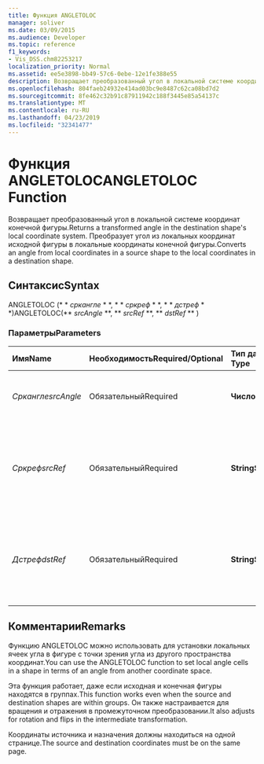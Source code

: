 ```yaml
---
title: Функция ANGLETOLOC
manager: soliver
ms.date: 03/09/2015
ms.audience: Developer
ms.topic: reference
f1_keywords:
- Vis_DSS.chm82253217
localization_priority: Normal
ms.assetid: ee5e3898-bb49-57c6-0ebe-12e1fe388e55
description: Возвращает преобразованный угол в локальной системе координат конечной фигуры. Преобразует угол из локальных координат исходной фигуры в локальные координаты конечной фигуры.
ms.openlocfilehash: 804faeb24932e414ad03bc9e8487c62ca08bd7d2
ms.sourcegitcommit: 8fe462c32b91c87911942c188f3445e85a54137c
ms.translationtype: MT
ms.contentlocale: ru-RU
ms.lasthandoff: 04/23/2019
ms.locfileid: "32341477"
---
```

# <a name="angletoloc-function"></a><span data-ttu-id="8297f-104">Функция ANGLETOLOC</span><span class="sxs-lookup"><span data-stu-id="8297f-104">ANGLETOLOC Function</span></span>

<span data-ttu-id="8297f-105">Возвращает преобразованный угол в локальной системе координат конечной фигуры.</span><span class="sxs-lookup"><span data-stu-id="8297f-105">Returns a transformed angle in the destination shape's local coordinate system.</span></span> <span data-ttu-id="8297f-106">Преобразует угол из локальных координат исходной фигуры в локальные координаты конечной фигуры.</span><span class="sxs-lookup"><span data-stu-id="8297f-106">Converts an angle from local coordinates in a source shape to the local coordinates in a destination shape.</span></span> 
  
## <a name="syntax"></a><span data-ttu-id="8297f-107">Синтаксис</span><span class="sxs-lookup"><span data-stu-id="8297f-107">Syntax</span></span>

<span data-ttu-id="8297f-108">ANGLETOLOC (\* \* *сркангле* \* \*, \* \* *сркреф* \* \*, \* \* *дстреф* \* \*)</span><span class="sxs-lookup"><span data-stu-id="8297f-108">ANGLETOLOC(\*\* *srcAngle* \*\*, \*\* *srcRef* \*\*, \*\* *dstRef* \*\* )</span></span> 
  
### <a name="parameters"></a><span data-ttu-id="8297f-109">Параметры</span><span class="sxs-lookup"><span data-stu-id="8297f-109">Parameters</span></span>

|<span data-ttu-id="8297f-110">**Имя**</span><span class="sxs-lookup"><span data-stu-id="8297f-110">**Name**</span></span>|<span data-ttu-id="8297f-111">**Необходимость**</span><span class="sxs-lookup"><span data-stu-id="8297f-111">**Required/Optional**</span></span>|<span data-ttu-id="8297f-112">**Тип данных**</span><span class="sxs-lookup"><span data-stu-id="8297f-112">**Data Type**</span></span>|<span data-ttu-id="8297f-113">**Описание**</span><span class="sxs-lookup"><span data-stu-id="8297f-113">**Description**</span></span>|
|:-----|:-----|:-----|:-----|
| <span data-ttu-id="8297f-114">_Сркангле_</span><span class="sxs-lookup"><span data-stu-id="8297f-114">_srcAngle_</span></span> <br/> |<span data-ttu-id="8297f-115">Обязательный</span><span class="sxs-lookup"><span data-stu-id="8297f-115">Required</span></span>  <br/> |<span data-ttu-id="8297f-116">**Числовой**</span><span class="sxs-lookup"><span data-stu-id="8297f-116">**Numeric**</span></span> <br/> |<span data-ttu-id="8297f-117">Угол в исходной системе координат.</span><span class="sxs-lookup"><span data-stu-id="8297f-117">An angle in the source coordinate system.</span></span>  <br/> |
| <span data-ttu-id="8297f-118">_Сркреф_</span><span class="sxs-lookup"><span data-stu-id="8297f-118">_srcRef_</span></span> <br/> |<span data-ttu-id="8297f-119">Обязательный</span><span class="sxs-lookup"><span data-stu-id="8297f-119">Required</span></span>  <br/> |<span data-ttu-id="8297f-120">**String**</span><span class="sxs-lookup"><span data-stu-id="8297f-120">**String**</span></span> <br/> | <span data-ttu-id="8297f-121">Ссылка на ячейку в исходном объекте, например фигуру, группу, страницу и т. д.</span><span class="sxs-lookup"><span data-stu-id="8297f-121">A reference to a cell in the source object, such as a shape, group, page, and so on.</span></span>  <br/> |
| <span data-ttu-id="8297f-122">_Дстреф_</span><span class="sxs-lookup"><span data-stu-id="8297f-122">_dstRef_</span></span> <br/> |<span data-ttu-id="8297f-123">Обязательный</span><span class="sxs-lookup"><span data-stu-id="8297f-123">Required</span></span>  <br/> |<span data-ttu-id="8297f-124">**String**</span><span class="sxs-lookup"><span data-stu-id="8297f-124">**String**</span></span> <br/> |<span data-ttu-id="8297f-125">Ссылка на ячейку в целевом объекте, например фигуру, группу, страницу и т. д.</span><span class="sxs-lookup"><span data-stu-id="8297f-125">A reference to a cell in the destination object, such as a shape, group, page, and so on.</span></span>  <br/> |
   
## <a name="remarks"></a><span data-ttu-id="8297f-126">Комментарии</span><span class="sxs-lookup"><span data-stu-id="8297f-126">Remarks</span></span>

<span data-ttu-id="8297f-127">Функцию ANGLETOLOC можно использовать для установки локальных ячеек угла в фигуре с точки зрения угла из другого пространства координат.</span><span class="sxs-lookup"><span data-stu-id="8297f-127">You can use the ANGLETOLOC function to set local angle cells in a shape in terms of an angle from another coordinate space.</span></span>
  
<span data-ttu-id="8297f-128">Эта функция работает, даже если исходная и конечная фигуры находятся в группах.</span><span class="sxs-lookup"><span data-stu-id="8297f-128">This function works even when the source and destination shapes are within groups.</span></span> <span data-ttu-id="8297f-129">Он также настраивается для вращения и отражения в промежуточном преобразовании.</span><span class="sxs-lookup"><span data-stu-id="8297f-129">It also adjusts for rotation and flips in the intermediate transformation.</span></span>
  
<span data-ttu-id="8297f-130">Координаты источника и назначения должны находиться на одной странице.</span><span class="sxs-lookup"><span data-stu-id="8297f-130">The source and destination coordinates must be on the same page.</span></span>
  

